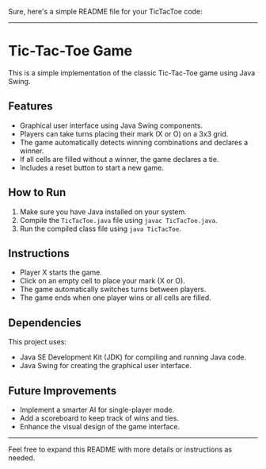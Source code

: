 Sure, here's a simple README file for your TicTacToe code:

---

# Tic-Tac-Toe Game

This is a simple implementation of the classic Tic-Tac-Toe game using Java Swing.

## Features
- Graphical user interface using Java Swing components.
- Players can take turns placing their mark (X or O) on a 3x3 grid.
- The game automatically detects winning combinations and declares a winner.
- If all cells are filled without a winner, the game declares a tie.
- Includes a reset button to start a new game.

## How to Run
1. Make sure you have Java installed on your system.
2. Compile the `TicTacToe.java` file using `javac TicTacToe.java`.
3. Run the compiled class file using `java TicTacToe`.

## Instructions
- Player X starts the game.
- Click on an empty cell to place your mark (X or O).
- The game automatically switches turns between players.
- The game ends when one player wins or all cells are filled.

## Dependencies
This project uses:
- Java SE Development Kit (JDK) for compiling and running Java code.
- Java Swing for creating the graphical user interface.

## Future Improvements
- Implement a smarter AI for single-player mode.
- Add a scoreboard to keep track of wins and ties.
- Enhance the visual design of the game interface.

---

Feel free to expand this README with more details or instructions as needed.
